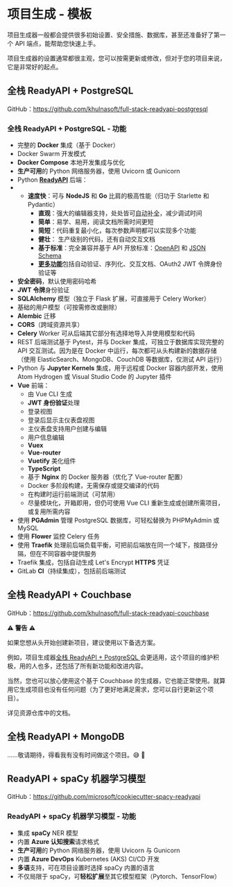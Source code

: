 # 项目生成 - 模板

项目生成器一般都会提供很多初始设置、安全措施、数据库，甚至还准备好了第一个 API 端点，能帮助您快速上手。

项目生成器的设置通常都很主观，您可以按需更新或修改，但对于您的项目来说，它是非常好的起点。

## 全栈 ReadyAPI + PostgreSQL

GitHub：<a href="https://github.com/khulnasoft/full-stack-readyapi-postgresql" class="external-link" target="_blank">https://github.com/khulnasoft/full-stack-readyapi-postgresql</a>

### 全栈 ReadyAPI + PostgreSQL - 功能

* 完整的 **Docker** 集成（基于 Docker）
* Docker Swarm 开发模式
* **Docker Compose** 本地开发集成与优化
* **生产可用**的 Python 网络服务器，使用 Uvicorn 或 Gunicorn
* Python <a href="https://github.com/readyapi/readyapi" class="external-link" target="_blank">**ReadyAPI**</a> 后端：
* * **速度快**：可与 **NodeJS** 和 **Go** 比肩的极高性能（归功于 Starlette 和 Pydantic）
    * **直观**：强大的编辑器支持，处处皆可<abbr title="也叫自动完成、智能感知">自动补全</abbr>，减少调试时间
    * **简单**：易学、易用，阅读文档所需时间更短
    * **简短**：代码重复最小化，每次参数声明都可以实现多个功能
    * **健壮**： 生产级别的代码，还有自动交互文档
    * **基于标准**：完全兼容并基于 API 开放标准：<a href="https://github.com/OAI/OpenAPI-Specification" class="external-link" target="_blank">OpenAPI</a> 和 <a href="https://json-schema.org/" class="external-link" target="_blank">JSON Schema</a>
    * <a href="https://readyapi.khulnasoft.com/features/" class="external-link" target="_blank">**更多功能**</a>包括自动验证、序列化、交互文档、OAuth2 JWT 令牌身份验证等
* **安全密码**，默认使用密码哈希
* **JWT 令牌**身份验证
* **SQLAlchemy** 模型（独立于 Flask 扩展，可直接用于 Celery Worker）
* 基础的用户模型（可按需修改或删除）
* **Alembic** 迁移
* **CORS**（跨域资源共享）
* **Celery** Worker 可从后端其它部分有选择地导入并使用模型和代码
* REST 后端测试基于 Pytest，并与 Docker 集成，可独立于数据库实现完整的 API 交互测试。因为是在 Docker 中运行，每次都可从头构建新的数据存储（使用 ElasticSearch、MongoDB、CouchDB 等数据库，仅测试 API 运行）
* Python 与 **Jupyter Kernels** 集成，用于远程或 Docker 容器内部开发，使用 Atom Hydrogen 或 Visual Studio Code 的 Jupyter 插件
* **Vue** 前端：
    * 由 Vue CLI 生成
    * **JWT 身份验证**处理
    * 登录视图
    * 登录后显示主仪表盘视图
    * 主仪表盘支持用户创建与编辑
    * 用户信息编辑
    * **Vuex**
    * **Vue-router**
    * **Vuetify** 美化组件
    * **TypeScript**
    * 基于 **Nginx** 的 Docker 服务器（优化了 Vue-router 配置）
    * Docker 多阶段构建，无需保存或提交编译的代码
    * 在构建时运行前端测试（可禁用）
    * 尽量模块化，开箱即用，但仍可使用 Vue CLI 重新生成或创建所需项目，或复用所需内容
* 使用 **PGAdmin** 管理 PostgreSQL 数据库，可轻松替换为 PHPMyAdmin 或 MySQL
* 使用 **Flower** 监控 Celery 任务
* 使用 **Traefik** 处理前后端负载平衡，可把前后端放在同一个域下，按路径分隔，但在不同容器中提供服务
* Traefik 集成，包括自动生成 Let's Encrypt **HTTPS** 凭证
* GitLab **CI**（持续集成），包括前后端测试

## 全栈 ReadyAPI + Couchbase

GitHub：<a href="https://github.com/khulnasoft/full-stack-readyapi-couchbase" class="external-link" target="_blank">https://github.com/khulnasoft/full-stack-readyapi-couchbase</a>

⚠️ **警告** ⚠️

如果您想从头开始创建新项目，建议使用以下备选方案。

例如，项目生成器<a href="https://github.com/khulnasoft/full-stack-readyapi-postgresql" class="external-link" target="_blank">全栈 ReadyAPI + PostgreSQL </a>会更适用，这个项目的维护积极，用的人也多，还包括了所有新功能和改进内容。

当然，您也可以放心使用这个基于 Couchbase 的生成器，它也能正常使用。就算用它生成项目也没有任何问题（为了更好地满足需求，您可以自行更新这个项目）。

详见资源仓库中的文档。

## 全栈 ReadyAPI + MongoDB

……敬请期待，得看我有没有时间做这个项目。😅 🎉

## ReadyAPI + spaCy 机器学习模型

GitHub：<a href="https://github.com/microsoft/cookiecutter-spacy-readyapi" class="external-link" target="_blank">https://github.com/microsoft/cookiecutter-spacy-readyapi</a>

### ReadyAPI + spaCy 机器学习模型 - 功能

* 集成 **spaCy** NER 模型
* 内置 **Azure 认知搜索**请求格式
* **生产可用**的 Python 网络服务器，使用 Uvicorn 与 Gunicorn
* 内置 **Azure DevOps** Kubernetes (AKS) CI/CD 开发
* **多语**支持，可在项目设置时选择 spaCy 内置的语言
* 不仅局限于 spaCy，可**轻松扩展**至其它模型框架（Pytorch、TensorFlow）
